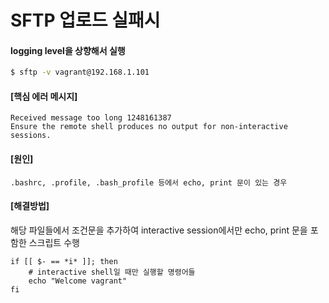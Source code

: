 # SFTP 업로드 실패시

#### logging level을 상향해서 실행
```bash
$ sftp -v vagrant@192.168.1.101
```

#### [핵심 에러 메시지]
```
Received message too long 1248161387
Ensure the remote shell produces no output for non-interactive sessions.
```

#### [원인]
`.bashrc, .profile, .bash_profile 등에서 echo, print 문이 있는 경우`

#### [해결방법]
해당 파일들에서 조건문을 추가하여 interactive session에서만 echo, print 문을 포함한 스크립트 수행

```
if [[ $- == *i* ]]; then
    # interactive shell일 때만 실행할 명령어들
    echo "Welcome vagrant"
fi
```